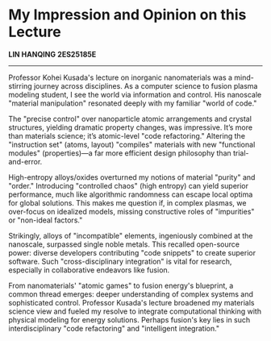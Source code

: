 # My Impression and Opinion on this Lecture

**LIN HANQING**
**2ES25185E**

---

Professor Kohei Kusada's lecture on inorganic nanomaterials was a mind-stirring journey across disciplines. As a computer science to fusion plasma modeling student, I see the world via information and control. His nanoscale "material manipulation" resonated deeply with my familiar "world of code."

The "precise control" over nanoparticle atomic arrangements and crystal structures, yielding dramatic property changes, was impressive. It’s more than materials science; it’s atomic-level "code refactoring." Altering the "instruction set" (atoms, layout) "compiles" materials with new "functional modules" (properties)—a far more efficient design philosophy than trial-and-error.

High-entropy alloys/oxides overturned my notions of material "purity" and "order." Introducing "controlled chaos" (high entropy) can yield superior performance, much like algorithmic randomness can escape local optima for global solutions. This makes me question if, in complex plasmas, we over-focus on idealized models, missing constructive roles of "impurities" or "non-ideal factors."

Strikingly, alloys of "incompatible" elements, ingeniously combined at the nanoscale, surpassed single noble metals. This recalled open-source power: diverse developers contributing "code snippets" to create superior software. Such "cross-disciplinary integration" is vital for research, especially in collaborative endeavors like fusion.

From nanomaterials' "atomic games" to fusion energy's blueprint, a common thread emerges: deeper understanding of complex systems and sophisticated control. Professor Kusada's lecture broadened my materials science view and fueled my resolve to integrate computational thinking with physical modeling for energy solutions. Perhaps fusion's key lies in such interdisciplinary "code refactoring" and "intelligent integration."